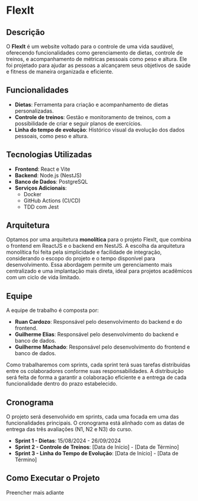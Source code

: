 # FlexIt

## Descrição
O **FlexIt** é um website voltado para o controle de uma vida saudável, oferecendo funcionalidades como gerenciamento de dietas, controle de treinos, e acompanhamento de métricas pessoais como peso e altura. Ele foi projetado para ajudar as pessoas a alcançarem seus objetivos de saúde e fitness de maneira organizada e eficiente.

## Funcionalidades
- **Dietas**: Ferramenta para criação e acompanhamento de dietas personalizadas.
- **Controle de treinos**: Gestão e monitoramento de treinos, com a possibilidade de criar e seguir planos de exercícios.
- **Linha do tempo de evolução**: Histórico visual da evolução dos dados pessoais, como peso e altura.

## Tecnologias Utilizadas
- **Frontend**: React e Vite
- **Backend**: Node.js (NestJS)
- **Banco de Dados**: PostgreSQL
- **Serviços Adicionais**:
  - Docker
  - GitHub Actions (CI/CD)
  - TDD com Jest

## Arquitetura
Optamos por uma arquitetura **monolítica** para o projeto FlexIt, que combina o frontend em ReactJS e o backend em NestJS. A escolha da arquitetura monolítica foi feita pela simplicidade e facilidade de integração, considerando o escopo do projeto e o tempo disponível para desenvolvimento. Essa abordagem permite um gerenciamento mais centralizado e uma implantação mais direta, ideal para projetos acadêmicos com um ciclo de vida limitado.

## Equipe
A equipe de trabalho é composta por:
- **Ruan Cardozo**: Responsável pelo desenvolvimento do backend e do frontend.
- **Guilherme Elias**: Responsável pelo desenvolvimento do backend e banco de dados.
- **Guilherme Machado**: Responsável pelo desenvolvimento do frontend e banco de dados.

Como trabalharemos com sprints, cada sprint terá suas tarefas distribuídas entre os colaboradores conforme suas responsabilidades. A distribuição será feita de forma a garantir a colaboração eficiente e a entrega de cada funcionalidade dentro do prazo estabelecido.

## Cronograma
O projeto será desenvolvido em sprints, cada uma focada em uma das funcionalidades principais. O cronograma está alinhado com as datas de entrega das três avaliações (N1, N2 e N3) do curso.

- **Sprint 1 - Dietas**: 15/08/2024 - 26/09/2024
- **Sprint 2 - Controle de Treinos**: [Data de Início] - [Data de Término]
- **Sprint 3 - Linha do Tempo de Evolução**: [Data de Início] - [Data de Término]

## Como Executar o Projeto
Preencher mais adiante